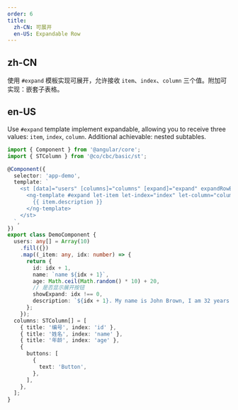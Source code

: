 ```yaml
---
order: 6
title:
  zh-CN: 可展开
  en-US: Expandable Row
---
```


## zh-CN

使用 `#expand` 模板实现可展开，允许接收 `item`、`index`、`column` 三个值。附加可实现：嵌套子表格。

## en-US

Use `#expand` template implement expandable, allowing you to receive three values: `item`, `index`, `column`. Additional achievable: nested subtables.

```ts
import { Component } from '@angular/core';
import { STColumn } from '@co/cbc/basic/st';

@Component({
  selector: 'app-demo',
  template: `
    <st [data]="users" [columns]="columns" [expand]="expand" expandRowByClick expandAccordion>
      <ng-template #expand let-item let-index="index" let-column="column">
        {{ item.description }}
      </ng-template>
    </st>
  `,
})
export class DemoComponent {
  users: any[] = Array(10)
    .fill({})
    .map((_item: any, idx: number) => {
      return {
        id: idx + 1,
        name: `name ${idx + 1}`,
        age: Math.ceil(Math.random() * 10) + 20,
        // 是否显示展开按钮
        showExpand: idx !== 0,
        description: `${idx + 1}. My name is John Brown, I am 32 years old, living in New York No. 1 Lake Park.`,
      };
    });
  columns: STColumn[] = [
    { title: '编号', index: 'id' },
    { title: '姓名', index: 'name' },
    { title: '年龄', index: 'age' },
    {
      buttons: [
        {
          text: 'Button',
        },
      ],
    },
  ];
}
```
